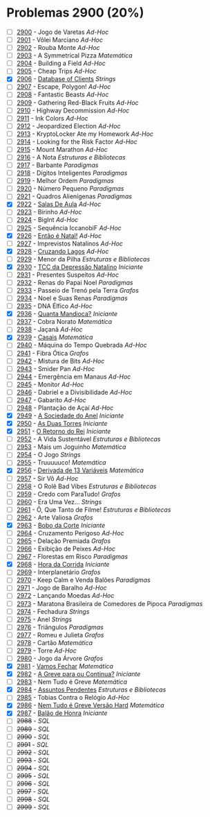 # Problemas 2900 (20%)

  - [ ]  [2900](https://www.beecrowd.com.br/judge/pt/problems/view/2900) - Jogo de Varetas *Ad-Hoc*
  - [ ]  [2901](https://www.beecrowd.com.br/judge/pt/problems/view/2901) - Vôlei Marciano *Ad-Hoc*
  - [ ]  [2902](https://www.beecrowd.com.br/judge/pt/problems/view/2902) - Rouba Monte *Ad-Hoc*
  - [ ]  [2903](https://www.beecrowd.com.br/judge/pt/problems/view/2903) - A Symmetrical Pizza *Matemática*
  - [ ]  [2904](https://www.beecrowd.com.br/judge/pt/problems/view/2904) - Building a Field *Ad-Hoc*
  - [ ]  [2905](https://www.beecrowd.com.br/judge/pt/problems/view/2905) - Cheap Trips *Ad-Hoc*
  - [x]  [2906](https://www.beecrowd.com.br/judge/pt/problems/view/2906) - [Database of Clients](https://github.com/potigol/uoj-potigol/blob/master/src/2900/2906.poti) *Strings*
  - [ ]  [2907](https://www.beecrowd.com.br/judge/pt/problems/view/2907) - Escape, Polygon! *Ad-Hoc*
  - [ ]  [2908](https://www.beecrowd.com.br/judge/pt/problems/view/2908) - Fantastic Beasts *Ad-Hoc*
  - [ ]  [2909](https://www.beecrowd.com.br/judge/pt/problems/view/2909) - Gathering Red-Black Fruits *Ad-Hoc*
  - [ ]  [2910](https://www.beecrowd.com.br/judge/pt/problems/view/2910) - Highway Decommission *Ad-Hoc*
  - [ ]  [2911](https://www.beecrowd.com.br/judge/pt/problems/view/2911) - Ink Colors *Ad-Hoc*
  - [ ]  [2912](https://www.beecrowd.com.br/judge/pt/problems/view/2912) - Jeopardized Election *Ad-Hoc*
  - [ ]  [2913](https://www.beecrowd.com.br/judge/pt/problems/view/2913) - KryptoLocker Ate my Homework *Ad-Hoc*
  - [ ]  [2914](https://www.beecrowd.com.br/judge/pt/problems/view/2914) - Looking for the Risk Factor *Ad-Hoc*
  - [ ]  [2915](https://www.beecrowd.com.br/judge/pt/problems/view/2915) - Mount Marathon *Ad-Hoc*
  - [ ]  [2916](https://www.beecrowd.com.br/judge/pt/problems/view/2916) - A Nota *Estruturas e Bibliotecas*
  - [ ]  [2917](https://www.beecrowd.com.br/judge/pt/problems/view/2917) - Barbante *Paradigmas*
  - [ ]  [2918](https://www.beecrowd.com.br/judge/pt/problems/view/2918) - Dígitos Inteligentes *Paradigmas*
  - [ ]  [2919](https://www.beecrowd.com.br/judge/pt/problems/view/2919) - Melhor Ordem *Paradigmas*
  - [ ]  [2920](https://www.beecrowd.com.br/judge/pt/problems/view/2920) - Número Pequeno *Paradigmas*
  - [ ]  [2921](https://www.beecrowd.com.br/judge/pt/problems/view/2921) - Quadros Alienígenas *Paradigmas*
  - [x]  [2922](https://www.beecrowd.com.br/judge/pt/problems/view/2922) - [Salas De Aula](https://github.com/potigol/uoj-potigol/blob/master/src/2900/2922.poti) *Ad-Hoc*
  - [ ]  [2923](https://www.beecrowd.com.br/judge/pt/problems/view/2923) - Birinho *Ad-Hoc*
  - [ ]  [2924](https://www.beecrowd.com.br/judge/pt/problems/view/2924) - BigInt *Ad-Hoc*
  - [ ]  [2925](https://www.beecrowd.com.br/judge/pt/problems/view/2925) - Sequência IccanobiF *Ad-Hoc*
  - [x]  [2926](https://www.beecrowd.com.br/judge/pt/problems/view/2926) - [Então é Natal!](https://github.com/potigol/uoj-potigol/blob/master/src/2900/2926.poti) *Ad-Hoc*
  - [ ]  [2927](https://www.beecrowd.com.br/judge/pt/problems/view/2927) - Imprevistos Natalinos *Ad-Hoc*
  - [x]  [2928](https://www.beecrowd.com.br/judge/pt/problems/view/2928) - [Cruzando Lagos](https://github.com/potigol/uoj-potigol/blob/master/src/2900/2928.poti) *Ad-Hoc*
  - [ ]  [2929](https://www.beecrowd.com.br/judge/pt/problems/view/2929) - Menor da Pilha *Estruturas e Bibliotecas*
  - [x]  [2930](https://www.beecrowd.com.br/judge/pt/problems/view/2930) - [TCC da Depressão Natalino](https://github.com/potigol/uoj-potigol/blob/master/src/2900/2930.poti) *Iniciante*
  - [ ]  [2931](https://www.beecrowd.com.br/judge/pt/problems/view/2931) - Presentes Suspeitos *Ad-Hoc*
  - [ ]  [2932](https://www.beecrowd.com.br/judge/pt/problems/view/2932) - Renas do Papai Noel *Paradigmas*
  - [ ]  [2933](https://www.beecrowd.com.br/judge/pt/problems/view/2933) - Passeio de Trenó pela Terra *Grafos*
  - [ ]  [2934](https://www.beecrowd.com.br/judge/pt/problems/view/2934) - Noel e Suas Renas *Paradigmas*
  - [ ]  [2935](https://www.beecrowd.com.br/judge/pt/problems/view/2935) - DNA Élfico *Ad-Hoc*
  - [x]  [2936](https://www.beecrowd.com.br/judge/pt/problems/view/2936) - [Quanta Mandioca?](https://github.com/potigol/uoj-potigol/blob/master/src/2900/2936.poti) *Iniciante*
  - [ ]  [2937](https://www.beecrowd.com.br/judge/pt/problems/view/2937) - Cobra Norato *Matemática*
  - [ ]  [2938](https://www.beecrowd.com.br/judge/pt/problems/view/2938) - Jaçanã *Ad-Hoc*
  - [x]  [2939](https://www.beecrowd.com.br/judge/pt/problems/view/2939) - [Casais](https://github.com/potigol/uoj-potigol/blob/master/src/2900/2939.poti) *Matemática*
  - [ ]  [2940](https://www.beecrowd.com.br/judge/pt/problems/view/2940) - Máquina do Tempo Quebrada *Ad-Hoc*
  - [ ]  [2941](https://www.beecrowd.com.br/judge/pt/problems/view/2941) - Fibra Ótica *Grafos*
  - [ ]  [2942](https://www.beecrowd.com.br/judge/pt/problems/view/2942) - Mistura de Bits *Ad-Hoc*
  - [ ]  [2943](https://www.beecrowd.com.br/judge/pt/problems/view/2943) - Smider Pan *Ad-Hoc*
  - [ ]  [2944](https://www.beecrowd.com.br/judge/pt/problems/view/2944) - Emergência em Manaus *Ad-Hoc*
  - [ ]  [2945](https://www.beecrowd.com.br/judge/pt/problems/view/2945) - Monitor *Ad-Hoc*
  - [ ]  [2946](https://www.beecrowd.com.br/judge/pt/problems/view/2946) - Dabriel e a Divisibilidade *Ad-Hoc*
  - [ ]  [2947](https://www.beecrowd.com.br/judge/pt/problems/view/2947) - Gabarito *Ad-Hoc*
  - [ ]  [2948](https://www.beecrowd.com.br/judge/pt/problems/view/2948) - Plantação de Açaí *Ad-Hoc*
  - [x]  [2949](https://www.beecrowd.com.br/judge/pt/problems/view/2949) - [A Sociedade do Anel](https://github.com/potigol/uoj-potigol/blob/master/src/2900/2949.poti) *Iniciante*
  - [x]  [2950](https://www.beecrowd.com.br/judge/pt/problems/view/2950) - [As Duas Torres](https://github.com/potigol/uoj-potigol/blob/master/src/2900/2950.poti) *Iniciante*
  - [x]  [2951](https://www.beecrowd.com.br/judge/pt/problems/view/2951) - [O Retorno do Rei](https://github.com/potigol/uoj-potigol/blob/master/src/2900/2951.poti) *Iniciante*
  - [ ]  [2952](https://www.beecrowd.com.br/judge/pt/problems/view/2952) - A Vida Sustentável *Estruturas e Bibliotecas*
  - [ ]  [2953](https://www.beecrowd.com.br/judge/pt/problems/view/2953) - Mais um Joguinho *Matemática*
  - [ ]  [2954](https://www.beecrowd.com.br/judge/pt/problems/view/2954) - O Jogo *Strings*
  - [ ]  [2955](https://www.beecrowd.com.br/judge/pt/problems/view/2955) - Truuuuuco! *Matemática*
  - [x]  [2956](https://www.beecrowd.com.br/judge/pt/problems/view/2956) - [Derivada de 13 Variáveis](https://github.com/potigol/uoj-potigol/blob/master/src/2900/2956.poti) *Matemática*
  - [ ]  [2957](https://www.beecrowd.com.br/judge/pt/problems/view/2957) - Sir Vô *Ad-Hoc*
  - [ ]  [2958](https://www.beecrowd.com.br/judge/pt/problems/view/2958) - O Rolê Bad Vibes *Estruturas e Bibliotecas*
  - [ ]  [2959](https://www.beecrowd.com.br/judge/pt/problems/view/2959) - Credo com ParaTudo! *Grafos*
  - [ ]  [2960](https://www.beecrowd.com.br/judge/pt/problems/view/2960) - Era Uma Vez… *Strings*
  - [ ]  [2961](https://www.beecrowd.com.br/judge/pt/problems/view/2961) - Ô, Que Tanto de Filme! *Estruturas e Bibliotecas*
  - [ ]  [2962](https://www.beecrowd.com.br/judge/pt/problems/view/2962) - Arte Valiosa *Grafos*
  - [x]  [2963](https://www.beecrowd.com.br/judge/pt/problems/view/2963) - [Bobo da Corte](https://github.com/potigol/uoj-potigol/blob/master/src/2900/2963.poti) *Iniciante*
  - [ ]  [2964](https://www.beecrowd.com.br/judge/pt/problems/view/2964) - Cruzamento Perigoso *Ad-Hoc*
  - [ ]  [2965](https://www.beecrowd.com.br/judge/pt/problems/view/2965) - Delação Premiada *Grafos*
  - [ ]  [2966](https://www.beecrowd.com.br/judge/pt/problems/view/2966) - Exibição de Peixes *Ad-Hoc*
  - [ ]  [2967](https://www.beecrowd.com.br/judge/pt/problems/view/2967) - Florestas em Risco *Paradigmas*
  - [x]  [2968](https://www.beecrowd.com.br/judge/pt/problems/view/2968) - [Hora da Corrida](https://github.com/potigol/uoj-potigol/blob/master/src/2900/2968.poti) *Iniciante*
  - [ ]  [2969](https://www.beecrowd.com.br/judge/pt/problems/view/2969) - Interplanetário *Grafos*
  - [ ]  [2970](https://www.beecrowd.com.br/judge/pt/problems/view/2970) - Keep Calm e Venda Balões *Paradigmas*
  - [ ]  [2971](https://www.beecrowd.com.br/judge/pt/problems/view/2971) - Jogo de Baralho *Ad-Hoc*
  - [ ]  [2972](https://www.beecrowd.com.br/judge/pt/problems/view/2972) - Lançando Moedas *Ad-Hoc*
  - [ ]  [2973](https://www.beecrowd.com.br/judge/pt/problems/view/2973) - Maratona Brasileira de Comedores de Pipoca *Paradigmas*
  - [ ]  [2974](https://www.beecrowd.com.br/judge/pt/problems/view/2974) - Fechadura *Strings*
  - [ ]  [2975](https://www.beecrowd.com.br/judge/pt/problems/view/2975) - Anel *Strings*
  - [ ]  [2976](https://www.beecrowd.com.br/judge/pt/problems/view/2976) - Triângulos *Paradigmas*
  - [ ]  [2977](https://www.beecrowd.com.br/judge/pt/problems/view/2977) - Romeu e Julieta *Grafos*
  - [ ]  [2978](https://www.beecrowd.com.br/judge/pt/problems/view/2978) - Cartão *Matemática*
  - [ ]  [2979](https://www.beecrowd.com.br/judge/pt/problems/view/2979) - Torre *Ad-Hoc*
  - [ ]  [2980](https://www.beecrowd.com.br/judge/pt/problems/view/2980) - Jogo da Árvore *Grafos*
  - [x]  [2981](https://www.beecrowd.com.br/judge/pt/problems/view/2981) - [Vamos Fechar](https://github.com/potigol/uoj-potigol/blob/master/src/2900/2981.poti) *Matemática*
  - [x]  [2982](https://www.beecrowd.com.br/judge/pt/problems/view/2982) - [A Greve para ou Continua?](https://github.com/potigol/uoj-potigol/blob/master/src/2900/2982.poti) *Iniciante*
  - [ ]  [2983](https://www.beecrowd.com.br/judge/pt/problems/view/2983) - Nem Tudo é Greve *Matemática*
  - [x]  [2984](https://www.beecrowd.com.br/judge/pt/problems/view/2984) - [Assuntos Pendentes](https://github.com/potigol/uoj-potigol/blob/master/src/2900/2984.poti) *Estruturas e Bibliotecas*
  - [ ]  [2985](https://www.beecrowd.com.br/judge/pt/problems/view/2985) - Tobias Contra o Relógio *Ad-Hoc*
  - [x]  [2986](https://www.beecrowd.com.br/judge/pt/problems/view/2986) - [Nem Tudo é Greve Versão Hard](https://github.com/potigol/uoj-potigol/blob/master/src/2900/2986.poti) *Matemática*
  - [x]  [2987](https://www.beecrowd.com.br/judge/pt/problems/view/2987) - [Balão de Honra](https://github.com/potigol/uoj-potigol/blob/master/src/2900/2987.poti) *Iniciante*
  - [ ]  ~~2988~~ - *SQL*
  - [ ]  ~~2989~~ - *SQL*
  - [ ]  ~~2990~~ - *SQL*
  - [ ]  ~~2991~~ - *SQL*
  - [ ]  ~~2992~~ - *SQL*
  - [ ]  ~~2993~~ - *SQL*
  - [ ]  ~~2994~~ - *SQL*
  - [ ]  ~~2995~~ - *SQL*
  - [ ]  ~~2996~~ - *SQL*
  - [ ]  ~~2997~~ - *SQL*
  - [ ]  ~~2998~~ - *SQL*
  - [ ]  ~~2999~~ - *SQL*